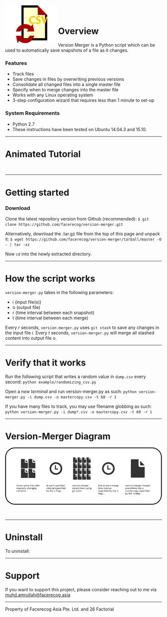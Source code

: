 <img src="https://raw.githubusercontent.com/facerecog/version-merger/gh-pages/images/version-merger-logo.png" align="left" height="130" width="170" />

&nbsp;

#  **Overview**

Version Merger is a Python script which can be used to automatically save snapshots of a file as it changes. 


### Features
	
- Track files
- Save changes in files by overwriting previous versions
- Consolidate all changed files into a single master file 
- Specify when to merge changes into the master file
- Works with any Linux operating system
- 3-step configuration wizard that requires less than 1 minute to set-up

### System Requirements

- Python 2.7
- These instructions have been tested on Ubuntu 14.04.3 and 15.10.


-----------------------

#  **Animated Tutorial**


&nbsp;  



-----------------------

# **Getting started** 




### Download
Clone the latest repository version from Github (recommended):
`$ git clone https://github.com/facerecog/version-merger.git`

Alternatively, download the .tar.gz file from the top of this page and unpack it:
`$ wget https://github.com/facerecog/version-merger/tarball/master -O - | tar -xz`

Now `cd` into the newly extracted directory.



-------------------------


# **How the script works** 

`version-merger.py` takes in the following parameters:
- i (input file(s))
- o (output file)
- r (time interval between each snapshot)
- t (time interval between each merge)

Every _r_ seconds, `version-merger.py` uses `git stash` to save any changes in the input file _i_. Every _t_ seconds, `version-merger.py` will merge all stashed content into output file _o_.


-------------------------

# **Verify that it works** 


Run the following script that writes a random value in `dump.csv` every second:
`python example/randomizing_csv.py`

Open a *new terminal* and run version-merger.py as such:
`python version-merger.py -i dump.csv -o mastercopy.csv -t 60 -r 1`

If you have many files to track, you may use filename globbing as such:
`python version-merger.py -i dump*.csv -o mastercopy.csv -t 60 -r 1`



-------------------------

# **Version-Merger Diagram**  

<img src="https://raw.githubusercontent.com/facerecog/version-merger/gh-pages/images/version-merger-explanation.png"/>

&nbsp;  

-------------------------

# **Uninstall**  

To uninstall:




-------------------------

# **Support**  

If you want to support this project, please consider reaching out to me via  muhd.amrullah@facerecog.asia  


-------------------------  
Property of Facerecog Asia Pte. Ltd. and 26 Factorial